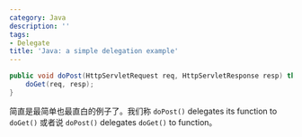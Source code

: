 ```yaml
---
category: Java
description: ''
tags:
- Delegate
title: 'Java: a simple delegation example'
---
```


```java
public void doPost(HttpServletRequest req, HttpServletResponse resp) throws IOException, ServletException {  
    doGet(req, resp);  
}  
```

简直是最简单也最直白的例子了。我们称 `doPost()` delegates its function to `doGet()` 或者说 `doPost()` delegates `doGet()` to function。